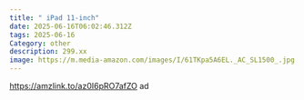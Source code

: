 ```yaml
---
title: " iPad 11-inch"
date: 2025-06-16T06:02:46.312Z
tags: 2025-06-16
Category: other
description: 299.xx
image: https://m.media-amazon.com/images/I/61TKpa5A6EL._AC_SL1500_.jpg
---
```

https://amzlink.to/az0I6pRO7afZO   ad